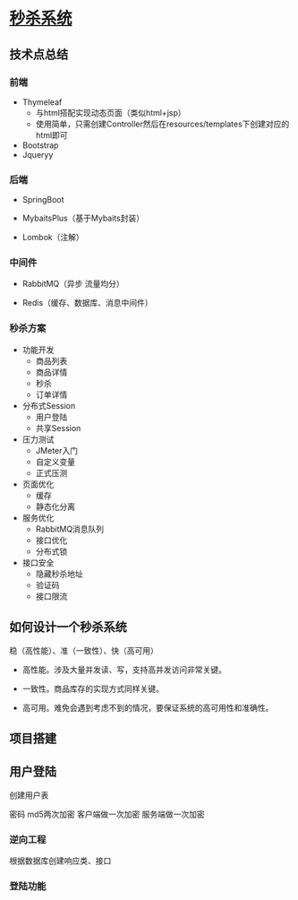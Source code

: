 # [秒杀系统](https://www.bilibili.com/video/BV1sf4y1L7KE)

## 技术点总结

### 前端

- Thymeleaf
	- 与html搭配实现动态页面（类似html+jsp）
	- 使用简单，只需创建Controller然后在resources/templates下创建对应的html即可
- Bootstrap
- Jqueryy

### 后端

- SpringBoot

- MybaitsPlus（基于Mybaits封装）

- Lombok（注解）

### 中间件

- RabbitMQ（异步 流量均分）

- Redis（缓存、数据库、消息中间件）

### 秒杀方案

- 功能开发
	- 商品列表
	- 商品详情
	- 秒杀
	- 订单详情
- 分布式Session
	- 用户登陆
	- 共享Session
- 压力测试
	- JMeter入门
	- 自定义变量
	- 正式压测
- 页面优化
	- 缓存
	- 静态化分离
- 服务优化
	- RabbitMQ消息队列
	- 接口优化
	- 分布式锁
- 接口安全
	- 隐藏秒杀地址
	- 验证码
	- 接口限流

## 如何设计一个秒杀系统

稳（高性能）、准（一致性）、快（高可用）

- 高性能。涉及大量并发读、写，支持高并发访问非常关键。

- 一致性。商品库存的实现方式同样关键。

- 高可用。难免会遇到考虑不到的情况，要保证系统的高可用性和准确性。

## 项目搭建

## 用户登陆

创建用户表

密码 md5两次加密 客户端做一次加密  服务端做一次加密

### 逆向工程

根据数据库创建响应类、接口

### 登陆功能



 



